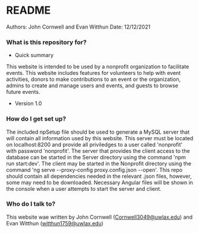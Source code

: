 # README #

Authors: John Cornwell and Evan Witthun
Date: 12/12/2021

### What is this repository for? ###

* Quick summary

This website is intended to be used by a nonprofit organization to facilitate 
events. This website includes features for volunteers to help with event activities, 
donors to make contributions to an event or the organization, admins to create and 
manage users and events, and guests to browse future events.

* Version 1.0

### How do I get set up? ###

 The included npSetup file should be used to generate a MySQL server that will contain 
 all information used by this website. This server must be located on localhost:8200 and 
 provide all priviledges to a user called 'nonprofit' with password 'nonprofit'. The server 
 that provides the client access to the database can be started in the Server directory using 
 the command 'npm run start:dev'. The client may be started in the Nonprofit directory using 
 the command 'ng serve --proxy-config proxy.config.json --open'. This repo should contain all 
 dependencies needed in the relevant .json files, however, some may need to be downloaded. 
 Necessary Angular files will be shown in the console when a user attempts to start the server 
 and client.

### Who do I talk to? ###

This website wae written by John Cornwell (Cornwell3049@uwlax.edu) and Evan Witthun (witthun1759@uwlax.edu)